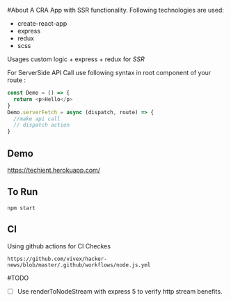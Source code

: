 #About
A CRA App with SSR functionality. Following technologies are used:
 - create-react-app
 - express
 - redux
 - scss

Usages custom logic + express + redux for *SSR*

For ServerSide API Call use following syntax in root component of your route : 

```js
const Demo = () => {
  return <p>Hello</p>
}
Demo.serverFetch = async (dispatch, route) => {
  //make api call
  // dispatch action
}
```
## Demo
https://techient.herokuapp.com/

## To Run
```$xslt
npm start
```

## CI 
Using github actions for CI Checkes
```$xslt
https://github.com/vivex/hacker-news/blob/master/.github/workflows/node.js.yml
```

#TODO
 - [ ] Use renderToNodeStream with express 5 to verify http stream benefits. 